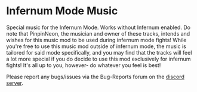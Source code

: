 # Infernum Mode Music
Special music for the Infernum Mode. Works without Infernum enabled.
Do note that PinpinNeon, the musician and owner of these tracks, intends and wishes for this music mod to be used during infernum mode fights!
While you're free to use this music mod outside of infernum mode, the music is tailored for said mode specifically, and you may find that the tracks will feel a lot more special if you do decide to use this mod exclusively for infernum fights!
It's all up to you, however- do whatever you feel is best!

Please report any bugs/issues via the Bug-Reports forum on the [discord server](https://discord.gg/S9duFWAnzD).
